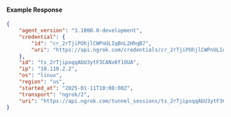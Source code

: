 <!-- Code generated for API Clients. DO NOT EDIT. -->

#### Example Response

```json
{
	"agent_version": "3.1000.0-development",
	"credential": {
		"id": "cr_2rTjiPOhjlCWPnULIqBnL2HhqB7",
		"uri": "https://api.ngrok.com/credentials/cr_2rTjiPOhjlCWPnULIqBnL2HhqB7"
	},
	"id": "ts_2rTjipxqqAbU3ytF3CANx0f1OUA",
	"ip": "10.110.2.2",
	"os": "linux",
	"region": "us",
	"started_at": "2025-01-11T10:08:08Z",
	"transport": "ngrok/2",
	"uri": "https://api.ngrok.com/tunnel_sessions/ts_2rTjipxqqAbU3ytF3CANx0f1OUA"
}
```

